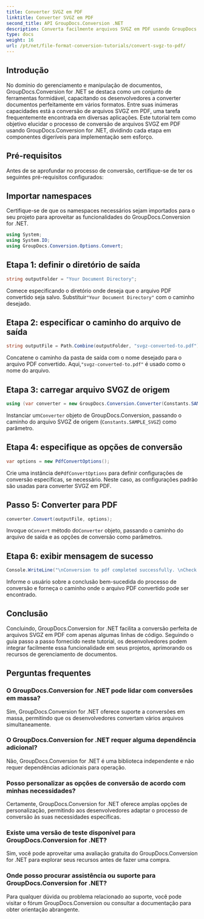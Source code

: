 ```yaml
---
title: Converter SVGZ em PDF
linktitle: Converter SVGZ em PDF
second_title: API GroupDocs.Conversion .NET
description: Converta facilmente arquivos SVGZ em PDF usando GroupDocs.Conversion for .NET. Explore o tutorial passo a passo e libere recursos integrados de gerenciamento de documentos.
type: docs
weight: 16
url: /pt/net/file-format-conversion-tutorials/convert-svgz-to-pdf/
---
```

## Introdução
No domínio do gerenciamento e manipulação de documentos, GroupDocs.Conversion for .NET se destaca como um conjunto de ferramentas formidável, capacitando os desenvolvedores a converter documentos perfeitamente em vários formatos. Entre suas inúmeras capacidades está a conversão de arquivos SVGZ em PDF, uma tarefa frequentemente encontrada em diversas aplicações. Este tutorial tem como objetivo elucidar o processo de conversão de arquivos SVGZ em PDF usando GroupDocs.Conversion for .NET, dividindo cada etapa em componentes digeríveis para implementação sem esforço.
## Pré-requisitos
Antes de se aprofundar no processo de conversão, certifique-se de ter os seguintes pré-requisitos configurados:

## Importar namespaces
Certifique-se de que os namespaces necessários sejam importados para o seu projeto para aproveitar as funcionalidades do GroupDocs.Conversion for .NET.
```csharp
using System;
using System.IO;
using GroupDocs.Conversion.Options.Convert;
```

## Etapa 1: definir o diretório de saída
```csharp
string outputFolder = "Your Document Directory";
```
 Comece especificando o diretório onde deseja que o arquivo PDF convertido seja salvo. Substituir`"Your Document Directory"` com o caminho desejado.
## Etapa 2: especificar o caminho do arquivo de saída
```csharp
string outputFile = Path.Combine(outputFolder, "svgz-converted-to.pdf");
```
 Concatene o caminho da pasta de saída com o nome desejado para o arquivo PDF convertido. Aqui,`"svgz-converted-to.pdf"` é usado como o nome do arquivo.
## Etapa 3: carregar arquivo SVGZ de origem
```csharp
using (var converter = new GroupDocs.Conversion.Converter(Constants.SAMPLE_SVGZ))
```
 Instanciar um`Converter` objeto de GroupDocs.Conversion, passando o caminho do arquivo SVGZ de origem (`Constants.SAMPLE_SVGZ`) como parâmetro.
## Etapa 4: especifique as opções de conversão
```csharp
var options = new PdfConvertOptions();
```
 Crie uma instância de`PdfConvertOptions` para definir configurações de conversão específicas, se necessário. Neste caso, as configurações padrão são usadas para converter SVGZ em PDF.
## Passo 5: Converter para PDF
```csharp
converter.Convert(outputFile, options);
```
 Invoque o`Convert` método do`Converter` objeto, passando o caminho do arquivo de saída e as opções de conversão como parâmetros.
## Etapa 6: exibir mensagem de sucesso
```csharp
Console.WriteLine("\nConversion to pdf completed successfully. \nCheck output in {0}", outputFolder);
```
Informe o usuário sobre a conclusão bem-sucedida do processo de conversão e forneça o caminho onde o arquivo PDF convertido pode ser encontrado.

## Conclusão
Concluindo, GroupDocs.Conversion for .NET facilita a conversão perfeita de arquivos SVGZ em PDF com apenas algumas linhas de código. Seguindo o guia passo a passo fornecido neste tutorial, os desenvolvedores podem integrar facilmente essa funcionalidade em seus projetos, aprimorando os recursos de gerenciamento de documentos.
## Perguntas frequentes
### O GroupDocs.Conversion for .NET pode lidar com conversões em massa?
Sim, GroupDocs.Conversion for .NET oferece suporte a conversões em massa, permitindo que os desenvolvedores convertam vários arquivos simultaneamente.
### O GroupDocs.Conversion for .NET requer alguma dependência adicional?
Não, GroupDocs.Conversion for .NET é uma biblioteca independente e não requer dependências adicionais para operação.
### Posso personalizar as opções de conversão de acordo com minhas necessidades?
Certamente, GroupDocs.Conversion for .NET oferece amplas opções de personalização, permitindo aos desenvolvedores adaptar o processo de conversão às suas necessidades específicas.
### Existe uma versão de teste disponível para GroupDocs.Conversion for .NET?
Sim, você pode aproveitar uma avaliação gratuita do GroupDocs.Conversion for .NET para explorar seus recursos antes de fazer uma compra.
### Onde posso procurar assistência ou suporte para GroupDocs.Conversion for .NET?
Para qualquer dúvida ou problema relacionado ao suporte, você pode visitar o fórum GroupDocs.Conversion ou consultar a documentação para obter orientação abrangente.
